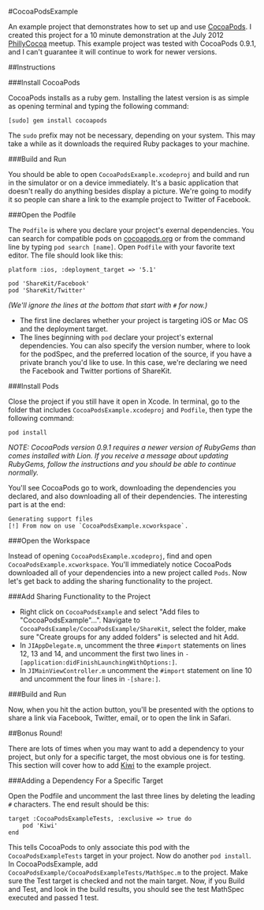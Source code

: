 #CocoaPodsExample

An example project that demonstrates how to set up and use [CocoaPods](https://github.com/CocoaPods).  I created this project for a 10 minute demonstration at the July 2012 [PhillyCocoa](http://phillycocoa.org/) meetup.  This example project was tested with CocoaPods 0.9.1, and I can't guarantee it will continue to work for newer versions.

##Instructions

###Install CocoaPods

CocoaPods installs as a ruby gem.  Installing the latest version is as simple as opening terminal and typing the following command:

    [sudo] gem install cocoapods

The `sudo` prefix may not be necessary, depending on your system.  This may take a while as it downloads the required Ruby packages to your machine.

###Build and Run

You should be able to open `CocoaPodsExample.xcodeproj` and build and run in the simulator or on a device immediately.  It's a basic application that doesn't really do anything besides display a picture.  We're going to modify it so people can share a link to the example project to Twitter of Facebook.

###Open the Podfile

The `Podfile` is where you declare your project's exernal dependencies.  You can search for compatible pods on [cocoapods.org](cocoapods.org) or from the command line by typing `pod search [name]`.  Open `Podfile` with your favorite text editor.  The file should look like this:

    platform :ios, :deployment_target => '5.1'
    
    pod 'ShareKit/Facebook'
    pod 'ShareKit/Twitter'

*(We'll ignore the lines at the bottom that start with `#` for now.)*

* The first line declares whether your project is targeting iOS or Mac OS and the deployment target.
* The lines beginning with `pod` declare your project's external dependencies.  You can also specify the version number, where to look for the podSpec, and the preferred location of the source, if you have a private branch you'd like to use.  In this case, we're declaring we need the Facebook and Twitter portions of ShareKit.

###Install Pods

Close the project if you still have it open in Xcode.  In terminal, go to the folder that includes `CocoaPodsExample.xcodeproj` and `Podfile`, then type the following command:

    pod install

*NOTE: CocoaPods version 0.9.1 requires a newer version of RubyGems than comes installed with Lion.  If you receive a message about updating RubyGems, follow the instructions and you should be able to continue normally.*

You'll see CocoaPods go to work, downloading the dependencies you declared, and also downloading all of their dependencies.  The interesting part is at the end:

    Generating support files
    [!] From now on use `CocoaPodsExample.xcworkspace`.

###Open the Workspace

Instead of opening `CocoaPodsExample.xcodeproj`, find and open `CocoaPodsExample.xcworkspace`.  You'll immediately notice CocoaPods downloaded all of your dependencies into a new project called `Pods`.  Now let's get back to adding the sharing functionality to the project.

###Add Sharing Functionality to the Project

* Right click on `CocoaPodsExample` and select "Add files to "CocoaPodsExample"...".  Navigate to `CocoaPodsExample/CocoaPodsExample/ShareKit`, select the folder, make sure "Create groups for any added folders" is selected and hit Add.
* In `JIAppDelegate.m`, uncomment the three `#import` statements on lines 12, 13 and 14, and uncomment the first two lines in `-[application:didFinishLaunchingWithOptions:]`.
* In `JIMainViewController.m` uncomment the `#import` statement on line 10 and uncomment the four lines in `-[share:]`.

###Build and Run

Now, when you hit the action button, you'll be presented with the options to share a link via Facebook, Twitter, email, or to open the link in Safari.

##Bonus Round!

There are lots of times when you may want to add a dependency to your project, but only for a specific target, the most obvious one is for testing.  This section will cover how to add [Kiwi](https://github.com/allending/Kiwi) to the example project.

###Adding a Dependency For a Specific Target

Open the Podfile and uncomment the last three lines by deleting the leading `#` characters.  The end result should be this:

    target :CocoaPodsExampleTests, :exclusive => true do
        pod 'Kiwi'
    end

This tells CocoaPods to only associate this pod with the `CocoaPodsExampleTests` target in your project.  Now do another `pod install`.  In CocoaPodsExample, add `CocoaPodsExample/CocoaPodsExampleTests/MathSpec.m` to the project.  Make sure the Test target is checked and not the main target.  Now, if you Build and Test, and look in the build results, you should see the test MathSpec executed and passed 1 test.